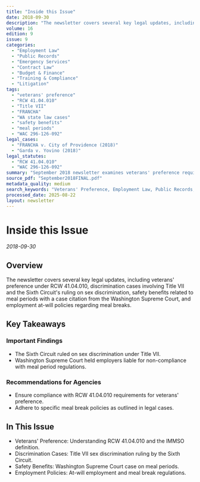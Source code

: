 ```yaml
---
title: "Inside this Issue"
date: 2018-09-30
description: "The newsletter covers several key legal updates, including veterans' preference under RCW 41.04.010, discrimination cases involving Title VII and the Sixth Circuit's ruling on sex discrimination, safety benefits related to meal periods with a case citation from the Washington Supreme Court, and employment at-will policies regarding meal breaks."
volume: 16
edition: 9
issue: 9
categories:
  - "Employment Law"
  - "Public Records"
  - "Emergency Services"
  - "Contract Law"
  - "Budget & Finance"
  - "Training & Compliance"
  - "Litigation"
tags:
  - "veterans' preference"
  - "RCW 41.04.010"
  - "Title VII"
  - "FRANCHA"
  - "WA state law cases"
  - "safety benefits"
  - "meal periods"
  - "WAC 296-126-092"
legal_cases:
  - "FRANCHA v. City of Providence (2018)"
  - "Garda v. Yovino (2018)"
legal_statutes:
  - "RCW 41.04.010"
  - "WAC 296-126-092"
summary: "September 2018 newsletter examines veterans' preference requirements under RCW 41.04.010 and IMMSO definition clarifications, analyzes Title VII sex discrimination ruling by Sixth Circuit in FRANCHA v. City of Providence and Garda v. Yovino cases, reviews Washington Supreme Court decision on employer liability for meal period non-compliance under WAC 296-126-092, and provides guidance on safety benefits and employment-at-will policies regarding meal break regulations."
source_pdf: "September2018FINAL.pdf"
metadata_quality: medium
search_keywords: "Veterans' Preference, Employment Law, Public Records, Emergency Services, Contract Law, Budget & Finance, Training & Compliance, Litigation..."
processed_date: 2025-08-22
layout: newsletter
---
```


# Inside this Issue

*2018-09-30*

## Overview

The newsletter covers several key legal updates, including veterans' preference under RCW 41.04.010, discrimination cases involving Title VII and the Sixth Circuit's ruling on sex discrimination, safety benefits related to meal periods with a case citation from the Washington Supreme Court, and employment at-will policies regarding meal breaks.

## Key Takeaways

### Important Findings

- The Sixth Circuit ruled on sex discrimination under Title VII.
- Washington Supreme Court held employers liable for non-compliance with meal period regulations.

### Recommendations for Agencies

- Ensure compliance with RCW 41.04.010 requirements for veterans' preference.
- Adhere to specific meal break policies as outlined in legal cases.

## In This Issue

- Veterans' Preference: Understanding RCW 41.04.010 and the IMMSO definition.
- Discrimination Cases: Title VII sex discrimination ruling by the Sixth Circuit.
- Safety Benefits: Washington Supreme Court case on meal periods.
- Employment Policies: At-will employment and meal break regulations.

